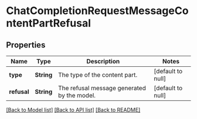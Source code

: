 # ChatCompletionRequestMessageContentPartRefusal
## Properties

| Name | Type | Description | Notes |
|------------ | ------------- | ------------- | -------------|
| **type** | **String** | The type of the content part. | [default to null] |
| **refusal** | **String** | The refusal message generated by the model. | [default to null] |

[[Back to Model list]](../README.md#documentation-for-models) [[Back to API list]](../README.md#documentation-for-api-endpoints) [[Back to README]](../README.md)

